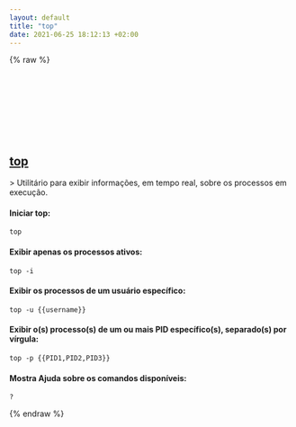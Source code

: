 ```yaml
---
layout: default
title: "top"
date: 2021-06-25 18:12:13 +02:00
---
```

{% raw %}
<h2 id="top">
  <a href="/pt_br/linux/top.html">top</a> <a href="#top"><svg class="icon">
    <use href="/assets/images/unicode_sprite.svg#link" />
  </svg></a>
</h2>
> Utilitário para exibir informações, em tempo real, sobre os processos em execução.

#### Iniciar top:
```shell
top
```
#### Exibir apenas os processos ativos:
```shell
top -i
```
#### Exibir os processos de um usuário específico:
```shell
top -u {{username}}
```
#### Exibir o(s) processo(s) de um ou mais PID específico(s), separado(s) por vírgula:
```shell
top -p {{PID1,PID2,PID3}}
```
#### Mostra Ajuda sobre os comandos disponíveis:
```shell
?
```
{% endraw %}